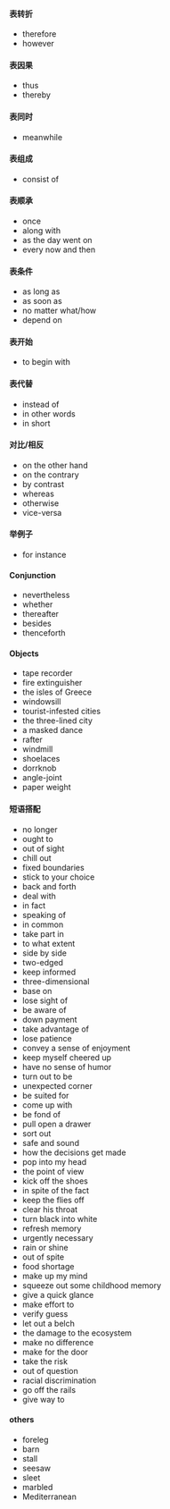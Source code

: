 #### 表转折

* therefore
* however

#### 表因果

* thus
* thereby

#### 表同时

* meanwhile

#### 表组成

* consist of

#### 表顺承

* once
* along with
* as the day went on
* every now and then

#### 表条件

* as long as
* as soon as
* no matter what/how
* depend on

#### 表开始

* to begin with

#### 表代替

* instead of
* in other words
* in short

#### 对比/相反

* on the other hand
* on the contrary
* by contrast
* whereas
* otherwise
* vice-versa

#### 举例子

* for instance

#### Conjunction

* nevertheless
* whether
* thereafter
* besides
* thenceforth

#### Objects

* tape recorder
* fire extinguisher
* the isles of Greece
* windowsill
* tourist-infested cities
* the three-lined city
* a masked dance
* rafter
* windmill
* shoelaces
* dorrknob
* angle-joint
* paper weight

#### 短语搭配

* no longer
* ought to
* out of sight
* chill out
* fixed boundaries
* stick to your choice
* back and forth
* deal with
* in fact
* speaking of
* in common
* take part in
* to what extent
* side by side
* two-edged
* keep informed
* three-dimensional
* base on
* lose sight of
* be aware of
* down payment
* take advantage of
* lose patience
* convey a sense of enjoyment
* keep myself cheered up
* have no sense of humor
* turn out to be
* unexpected corner
* be suited for
* come up with
* be fond of
* pull open a drawer
* sort out
* safe and sound
* how the decisions get made
* pop into my head
* the point of view
* kick off the shoes
* in spite of the fact
* keep the flies off
* clear his throat
* turn black into white
* refresh memory
* urgently necessary
* rain or shine
* out of spite
* food shortage
* make up my mind
* squeeze out some childhood memory
* give a quick glance
* make effort to
* verify guess
* let out a belch
* the damage to the ecosystem
* make no difference
* make for the door
* take the risk
* out of question
* racial discrimination
* go off the rails
* give way to

#### others
* foreleg
* barn
* stall
* seesaw
* sleet
* marbled
* Mediterranean